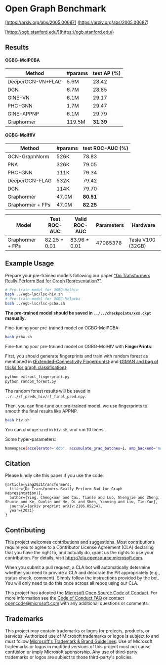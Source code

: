 # Open Graph Benchmark

[https://arxiv.org/abs/2005.00687] (https://arxiv.org/abs/2005.00687)

[https://ogb.stanford.edu/](https://ogb.stanford.edu/)

## Results

#### OGBG-MolPCBA
Method        | #params | test AP (%)|
--------------|---------|------------|
DeeperGCN-VN+FLAG         | 5.6M    | 28.42      |
DGN          | 6.7M    | 28.85      |
GINE-VN          | 6.1M    | 29.17      |
PHC-GNN          | 1.7M    | 29.47      |
GINE-APPNP          | 6.1M    | 29.79      |
Graphormer   | 119.5M  | **31.39**      |

#### OGBG-MolHIV
Method        | #params | test ROC-AUC (%)|
--------------|---------|------------|
GCN-GraphNorm          | 526K    | 78.83      |
PNA          | 326K    | 79.05      |
PHC-GNN          | 111K    | 79.34      |
DeeperGCN-FLAG          | 532K    | 79.42      |
DGN          | 114K    | 79.70      |
Graphormer   | 47.0M   | **80.51**      |
Graphormer + FPs   | 47.0M   | **82.25**      |



| Model                | Test ROC-AUC   | Valid ROC-AUC  | Parameters | Hardware          |
| -------------------- | --------------- | --------------- | ---------- | ----------------- |
| Graphormer + FPs | 82.25 ± 0.01 | 83.96 ± 0.01 | 47085378     | Tesla V100 (32GB) |


## Example Usage

Prepare your pre-trained models following our paper ["Do Transformers Really Perform Bad for Graph Representation?"](https://arxiv.org/abs/2106.05234).

```bash
# Pre-train model for OGBG-Molhiv
bash ../ogb-lsc/lsc-hiv.sh
# Pre-train model for OGBG-Molpcba
bash ../ogb-lsc/lsc-pcba.sh
```
**The pre-trained model should be saved in `../../checkpoints/xxx.ckpt` manually.**

Fine-tuning your pre-trained model on OGBG-MolPCBA:

```bash
bash pcba.sh
```

Fine-tuning your pre-trained model on OGBG-MolHIV with **FingerPrints**:

First, you should generate fingerprints and train with random forest as mentioned in [《Extended-Connectivity Fingerprints》](https://pubs.acs.org/doi/10.1021/ci100050t) and [《GMAN and bag of tricks for graph classification》](https://github.com/PierreHao/YouGraph/blob/main/report/GMAN%20and%20bag%20of%20tricks%20for%20graph%20classification.pdf).

```bash
python extract_fingerprint.py
python random_forest.py
```
The random forest results will be saved in `../../rf_preds_hiv/rf_final_pred.npy`.

Then, you can fine-tune our pre-trained model. we use fingerprints to smooth the final results like APPNP.

```bash
bash hiv.sh
```
You can change `seed` in `hiv.sh`, and run 10 times.

Some hyper-parameters:

```bash
Namespace(accelerator='ddp', accumulate_grad_batches=1, amp_backend='native', amp_level='O2', attention_dropout_rate=0.1, auto_lr_find=False, auto_scale_batch_size=False, auto_select_gpus=False, batch_size=128, benchmark=False, check_val_every_n_epoch=1, checkpoint_callback=True, checkpoint_path='../../checkpoints/PCQM4M-LSC-epoch=192-valid_mae=0.1298.ckpt', dataset_name='ogbg-molhiv', default_root_dir='../../exps/hiv/hiv_flag/4', deterministic=False, distributed_backend=None, dropout_rate=0.1, edge_type='multi_hop', end_lr=1e-09, fast_dev_run=False, ffn_dim=768, flag=True, flag_m=2, flag_mag=0.0, flag_step_size=0.2, flush_logs_every_n_steps=100, gpus=2, gradient_clip_algorithm='norm', gradient_clip_val=0.0, hidden_dim=768, intput_dropout_rate=0.0, limit_predict_batches=1.0, limit_test_batches=1.0, limit_train_batches=1.0, limit_val_batches=1.0, log_every_n_steps=50, log_gpu_memory=None, logger=True, max_epochs=6, max_steps=645, max_time=None, min_epochs=None, min_steps=None, move_metrics_to_cpu=False, multi_hop_max_dist=5, multiple_trainloader_mode='max_size_cycle', n_layers=12, num_heads=32, num_nodes=1, num_processes=1, num_sanity_val_steps=2, num_workers=8, overfit_batches=0.0, peak_lr=0.0002, plugins=None, precision=16, prepare_data_per_node=True, process_position=0, profiler=None, progress_bar_refresh_rate=10, rel_pos_max=1024, reload_dataloaders_every_epoch=False, replace_sampler_ddp=True, resume_from_checkpoint=None, seed=4, stochastic_weight_avg=False, sync_batchnorm=False, terminate_on_nan=False, test=False, tot_updates=644, tpu_cores=None, track_grad_norm=-1, truncated_bptt_steps=None, val_check_interval=1.0, validate=False, warmup_updates=64, weight_decay=0.0, weights_save_path=None, weights_summary='top')
```

## Citation
Please kindly cite this paper if you use the code:
```
@article{ying2021transformers,
  title={Do Transformers Really Perform Bad for Graph Representation?},
  author={Ying, Chengxuan and Cai, Tianle and Luo, Shengjie and Zheng, Shuxin and Ke, Guolin and He, Di and Shen, Yanming and Liu, Tie-Yan},
  journal={arXiv preprint arXiv:2106.05234},
  year={2021}
}
```

## Contributing

This project welcomes contributions and suggestions.  Most contributions require you to agree to a
Contributor License Agreement (CLA) declaring that you have the right to, and actually do, grant us
the rights to use your contribution. For details, visit https://cla.opensource.microsoft.com.

When you submit a pull request, a CLA bot will automatically determine whether you need to provide
a CLA and decorate the PR appropriately (e.g., status check, comment). Simply follow the instructions
provided by the bot. You will only need to do this once across all repos using our CLA.

This project has adopted the [Microsoft Open Source Code of Conduct](https://opensource.microsoft.com/codeofconduct/).
For more information see the [Code of Conduct FAQ](https://opensource.microsoft.com/codeofconduct/faq/) or
contact [opencode@microsoft.com](mailto:opencode@microsoft.com) with any additional questions or comments.

## Trademarks

This project may contain trademarks or logos for projects, products, or services. Authorized use of Microsoft 
trademarks or logos is subject to and must follow 
[Microsoft's Trademark & Brand Guidelines](https://www.microsoft.com/en-us/legal/intellectualproperty/trademarks/usage/general).
Use of Microsoft trademarks or logos in modified versions of this project must not cause confusion or imply Microsoft sponsorship.
Any use of third-party trademarks or logos are subject to those third-party's policies.
